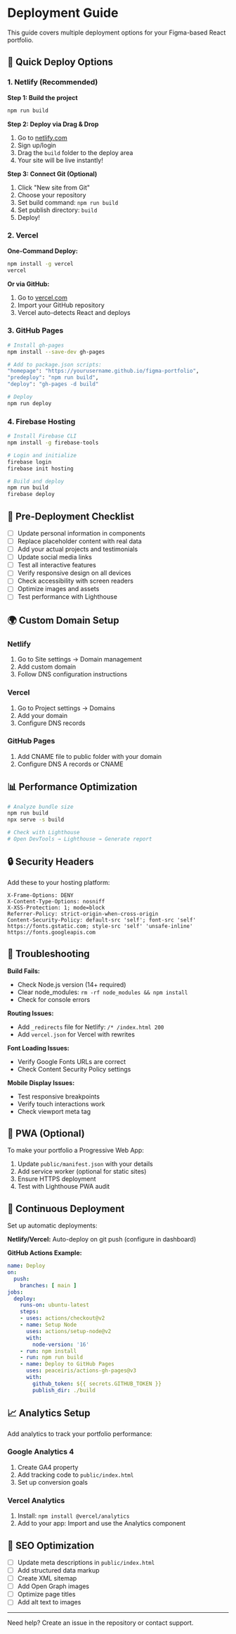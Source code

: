 # Deployment Guide

This guide covers multiple deployment options for your Figma-based React portfolio.

## 🚀 Quick Deploy Options

### 1. Netlify (Recommended)

**Step 1: Build the project**
```bash
npm run build
```

**Step 2: Deploy via Drag & Drop**
1. Go to [netlify.com](https://netlify.com)
2. Sign up/login
3. Drag the `build` folder to the deploy area
4. Your site will be live instantly!

**Step 3: Connect Git (Optional)**
1. Click "New site from Git"
2. Choose your repository
3. Set build command: `npm run build`
4. Set publish directory: `build`
5. Deploy!

### 2. Vercel

**One-Command Deploy:**
```bash
npm install -g vercel
vercel
```

**Or via GitHub:**
1. Go to [vercel.com](https://vercel.com)
2. Import your GitHub repository
3. Vercel auto-detects React and deploys

### 3. GitHub Pages

```bash
# Install gh-pages
npm install --save-dev gh-pages

# Add to package.json scripts:
"homepage": "https://yourusername.github.io/figma-portfolio",
"predeploy": "npm run build",
"deploy": "gh-pages -d build"

# Deploy
npm run deploy
```

### 4. Firebase Hosting

```bash
# Install Firebase CLI
npm install -g firebase-tools

# Login and initialize
firebase login
firebase init hosting

# Build and deploy
npm run build
firebase deploy
```

## 🔧 Pre-Deployment Checklist

- [ ] Update personal information in components
- [ ] Replace placeholder content with real data
- [ ] Add your actual projects and testimonials
- [ ] Update social media links
- [ ] Test all interactive features
- [ ] Verify responsive design on all devices
- [ ] Check accessibility with screen readers
- [ ] Optimize images and assets
- [ ] Test performance with Lighthouse

## 🌍 Custom Domain Setup

### Netlify
1. Go to Site settings → Domain management
2. Add custom domain
3. Follow DNS configuration instructions

### Vercel
1. Go to Project settings → Domains
2. Add your domain
3. Configure DNS records

### GitHub Pages
1. Add CNAME file to public folder with your domain
2. Configure DNS A records or CNAME

## 📊 Performance Optimization

```bash
# Analyze bundle size
npm run build
npx serve -s build

# Check with Lighthouse
# Open DevTools → Lighthouse → Generate report
```

## 🔒 Security Headers

Add these to your hosting platform:

```
X-Frame-Options: DENY
X-Content-Type-Options: nosniff
X-XSS-Protection: 1; mode=block
Referrer-Policy: strict-origin-when-cross-origin
Content-Security-Policy: default-src 'self'; font-src 'self' https://fonts.gstatic.com; style-src 'self' 'unsafe-inline' https://fonts.googleapis.com
```

## 🚨 Troubleshooting

**Build Fails:**
- Check Node.js version (14+ required)
- Clear node_modules: `rm -rf node_modules && npm install`
- Check for console errors

**Routing Issues:**
- Add `_redirects` file for Netlify: `/* /index.html 200`
- Add `vercel.json` for Vercel with rewrites

**Font Loading Issues:**
- Verify Google Fonts URLs are correct
- Check Content Security Policy settings

**Mobile Display Issues:**
- Test responsive breakpoints
- Verify touch interactions work
- Check viewport meta tag

## 📱 PWA (Optional)

To make your portfolio a Progressive Web App:

1. Update `public/manifest.json` with your details
2. Add service worker (optional for static sites)
3. Ensure HTTPS deployment
4. Test with Lighthouse PWA audit

## 🔄 Continuous Deployment

Set up automatic deployments:

**Netlify/Vercel:** Auto-deploy on git push (configure in dashboard)

**GitHub Actions Example:**
```yaml
name: Deploy
on:
  push:
    branches: [ main ]
jobs:
  deploy:
    runs-on: ubuntu-latest
    steps:
    - uses: actions/checkout@v2
    - name: Setup Node
      uses: actions/setup-node@v2
      with:
        node-version: '16'
    - run: npm install
    - run: npm run build
    - name: Deploy to GitHub Pages
      uses: peaceiris/actions-gh-pages@v3
      with:
        github_token: ${{ secrets.GITHUB_TOKEN }}
        publish_dir: ./build
```

## 📈 Analytics Setup

Add analytics to track your portfolio performance:

### Google Analytics 4
1. Create GA4 property
2. Add tracking code to `public/index.html`
3. Set up conversion goals

### Vercel Analytics
1. Install: `npm install @vercel/analytics`
2. Add to your app: Import and use the Analytics component

## 🎯 SEO Optimization

- [ ] Update meta descriptions in `public/index.html`
- [ ] Add structured data markup
- [ ] Create XML sitemap
- [ ] Add Open Graph images
- [ ] Optimize page titles
- [ ] Add alt text to images

---

Need help? Create an issue in the repository or contact support.